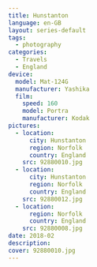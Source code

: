 ```yaml
---
title: Hunstanton
language: en-GB
layout: series-default
tags:
  - photography
categories:
  - Travels
  - England
device:
  model: Mat-124G
  manufacturer: Yashika
  film:
    speed: 160
    model: Portra
    manufacturer: Kodak
pictures:
  - location:
      city: Hunstanton
      region: Norfolk
      country: England
    src: 92880010.jpg
  - location:
      city: Hunstanton
      region: Norfolk
      country: England
    src: 92880012.jpg
  - location:
      region: Norfolk
      country: England
    src: 92880008.jpg
date: 2018-02
description:
cover: 92880010.jpg
---
```

